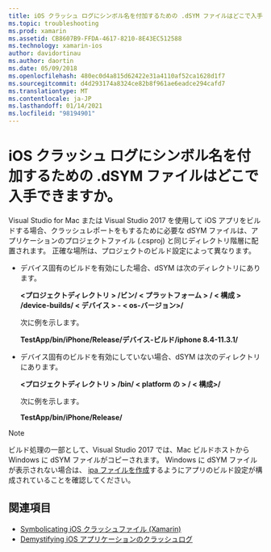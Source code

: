 ```yaml
---
title: iOS クラッシュ ログにシンボル名を付加するための .dSYM ファイルはどこで入手できますか。
ms.topic: troubleshooting
ms.prod: xamarin
ms.assetid: CB8607B9-FFDA-4617-8210-8E43EC512588
ms.technology: xamarin-ios
author: davidortinau
ms.author: daortin
ms.date: 05/09/2018
ms.openlocfilehash: 480ec0d4a815d62422e31a4110af52ca1628d1f7
ms.sourcegitcommit: d4d293174a8324ce82b8f961ae6eadce294cafd7
ms.translationtype: MT
ms.contentlocale: ja-JP
ms.lasthandoff: 01/14/2021
ms.locfileid: "98194901"
---
```

# <a name="where-can-i-find-the-dsym-file-to-symbolicate-ios-crash-logs"></a>iOS クラッシュ ログにシンボル名を付加するための .dSYM ファイルはどこで入手できますか。

Visual Studio for Mac または Visual Studio 2017 を使用して iOS アプリをビルドする場合、クラッシュレポートをもするために必要な dSYM ファイルは、アプリケーションのプロジェクトファイル (.csproj) と同じディレクトリ階層に配置されます。 正確な場所は、プロジェクトのビルド設定によって異なります。

- デバイス固有のビルドを有効にした場合、dSYM は次のディレクトリにあります。

    **&lt;プロジェクトディレクトリ &gt; /ビン/ &lt; プラットフォーム &gt; / &lt; 構成 &gt; /device-builds/ &lt; デバイス &gt; - &lt; os-バージョン&gt;/**

    次に例を示します。
  
    **TestApp/bin/iPhone/Release/デバイス-ビルド/iphone 8.4-11.3.1/**

- デバイス固有のビルドを有効にしていない場合、dSYM は次のディレクトリにあります。

    **&lt;プロジェクトディレクトリ &gt; /bin/ &lt; platform の &gt; / &lt; 構成&gt;/**

    次に例を示します。

    **TestApp/bin/iPhone/Release/**

> [!NOTE]
> ビルド処理の一部として、Visual Studio 2017 では、Mac ビルドホストから Windows に dSYM ファイルがコピーされます。 Windows に dSYM ファイルが表示されない場合は、 [ipa ファイルを作成](~/ios/deploy-test/app-distribution/ipa-support.md)するようにアプリのビルド設定が構成されていることを確認してください。

## <a name="see-also"></a>関連項目

- [Symbolicating iOS クラッシュファイル (Xamarin)](https://www.jmillerdev.com/symbolicating-ios-crash-files-xamarin-ios/)
- [Demystifying iOS アプリケーションのクラッシュログ](https://www.raywenderlich.com/23704/demystifying-ios-application-crash-logs)
